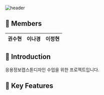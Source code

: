 ![header](https://capsule-render.vercel.app/api?type=waving&color=ff8429&height=300&section=header&text=soohyunee&fontSize=60&fontColor=000000&animation=fadeIn&fontAlignY=38&desc=&descAlignY=55&descAlign=70)

## :busts_in_silhouette: Members

| 권수현 | 이나경 | 이정현 |
|---|---|---|


## :round_pushpin: **Introduction**
응용정보캡스톤디자인 수업을 위한 프로젝트입니다.



## :key: **Key Features**
